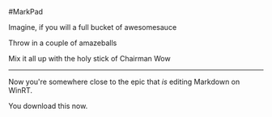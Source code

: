#MarkPad

Imagine, if you will a full bucket of awesomesauce

Throw in a couple of amazeballs

Mix it all up with the holy stick of Chairman Wow

---

Now you're somewhere close to the epic that *is* editing Markdown on WinRT.


You download this now.
